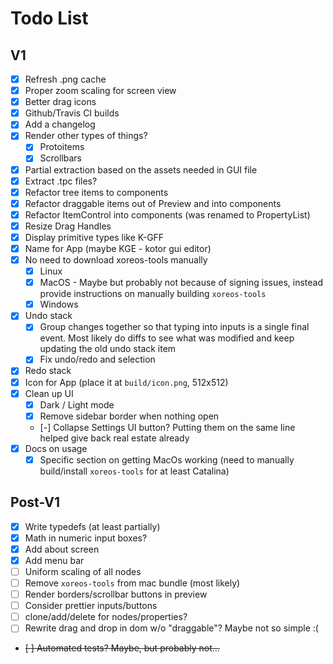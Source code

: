 # Todo List

## V1

- [x] Refresh .png cache
- [x] Proper zoom scaling for screen view
- [x] Better drag icons
- [x] Github/Travis CI builds
- [x] Add a changelog
- [x] Render other types of things?
  - [x] Protoitems
  - [x] Scrollbars
- [x] Partial extraction based on the assets needed in GUI file
- [x] Extract .tpc files?
- [x] Refactor tree items to components
- [x] Refactor draggable items out of Preview and into components
- [x] Refactor ItemControl into components (was renamed to PropertyList)
- [x] Resize Drag Handles
- [x] Display primitive types like K-GFF
- [x] Name for App (maybe KGE - kotor gui editor)
- [x] No need to download xoreos-tools manually
  - [x] Linux
  - [x] MacOS - Maybe but probably not because of signing issues, instead provide instructions on manually building `xoreos-tools`
  - [x] Windows
- [x] Undo stack
  - [x] Group changes together so that typing into inputs is a single final event. Most likely do diffs to see what was modified and keep updating the old undo stack item
  - [x] Fix undo/redo and selection
- [x] Redo stack
- [x] Icon for App (place it at `build/icon.png`, 512x512)
- [x] Clean up UI
  - [x] Dark / Light mode
  - [x] Remove sidebar border when nothing open
  - [-] Collapse Settings UI button? Putting them on the same line helped give back real estate already
- [x] Docs on usage
  - [x] Specific section on getting MacOs working (need to manually build/install `xoreos-tools` for at least Catalina)

## Post-V1

- [x] Write typedefs (at least partially)
- [x] Math in numeric input boxes?
- [x] Add about screen
- [x] Add menu bar
- [ ] Uniform scaling of all nodes
- [ ] Remove `xoreos-tools` from mac bundle (most likely)
- [ ] Render borders/scrollbar buttons in preview
- [ ] Consider prettier inputs/buttons
- [ ] clone/add/delete for nodes/properties?
- [ ] Rewrite drag and drop in dom w/o "draggable"? Maybe not so simple :(
- ~~[ ] Automated tests? Maybe, but probably not...~~
